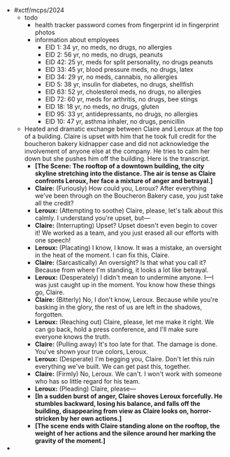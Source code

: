 - #xctf/mcps/2024
	- todo
		- health tracker password comes from fingerprint id in fingerprint photos
		- information about employees
			- EID 1: 34 yr, no meds, no drugs, no allergies
			- EID 2: 56 yr, no meds, no drugs, peanuts
			- EID 42: 25 yr, meds for split personality, no drugs peanuts
			- EID 33: 45 yr, blood pressure meds, no drugs, latex
			- EID 34: 29 yr, no meds, cannabis, no allergies
			- EID 5: 38 yr, insulin for diabetes, no drugs, shellfish
			- EID 63: 52 yr, cholesterol meds, no drugs, no allergies
			- EID 72: 60 yr, meds for arthritis, no drugs, bee stings
			- EID 18: 18 yr, no meds, no drugs, gluten
			- EID 95: 33 yr, antidepressants, no drugs, no allergies
			- EID 10: 47 yr, asthma inhaler, no drugs, penicillin
	- Heated and dramatic exchange between Claire and Leroux at the top of a building. Claire is upset with him that he took full credit for the boucheron bakery kidnapper case and did not acknowledge the involvement of anyone else at the company. He tries to calm her down but she pushes him off the building. Here is the transcript.
		- **[The Scene: The rooftop of a downtown building, the city skyline stretching into the distance. The air is tense as Claire confronts Leroux, her face a mixture of anger and betrayal.]**
		- **Claire:** (Furiously) How could you, Leroux? After everything we've been through on the Boucheron Bakery case, you just take all the credit?
		- **Leroux:** (Attempting to soothe) Claire, please, let's talk about this calmly. I understand you're upset, but—
		- **Claire:** (Interrupting) Upset? Upset doesn't even begin to cover it! We worked as a team, and you just erased all our efforts with one speech!
		- **Leroux:** (Placating) I know, I know. It was a mistake, an oversight in the heat of the moment. I can fix this, Claire.
		- **Claire:** (Sarcastically) An oversight? Is that what you call it? Because from where I'm standing, it looks a lot like betrayal.
		- **Leroux:** (Desperately) I didn't mean to undermine anyone. I—I was just caught up in the moment. You know how these things go, Claire.
		- **Claire:** (Bitterly) No, I don't know, Leroux. Because while you're basking in the glory, the rest of us are left in the shadows, forgotten.
		- **Leroux:** (Reaching out) Claire, please, let me make it right. We can go back, hold a press conference, and I'll make sure everyone knows the truth.
		- **Claire:** (Pulling away) It's too late for that. The damage is done. You've shown your true colors, Leroux.
		- **Leroux:** (Desperate) I'm begging you, Claire. Don't let this ruin everything we've built. We can get past this, together.
		- **Claire:** (Firmly) No, Leroux. We can't. I won't work with someone who has so little regard for his team.
		- **Leroux:** (Pleading) Claire, please—
		- **[In a sudden burst of anger, Claire shoves Leroux forcefully. He stumbles backward, losing his balance, and falls off the building, disappearing from view as Claire looks on, horror-stricken by her own actions.]**
		- **[The scene ends with Claire standing alone on the rooftop, the weight of her actions and the silence around her marking the gravity of the moment.]**
-